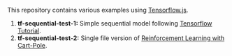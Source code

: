 This repository contains various examples using [Tensorflow.js](https://www.tensorflow.org/javascript).

1. **tf-sequential-test-1:** Simple sequential model following [Tensorflow Tutorial](https://codelabs.developers.google.com/codelabs/tfjs-training-regression).
2. **tf-sequential-test-2:** Single file version of [Reinforcement Learning with Cart-Pole](https://github.com/tensorflow/tfjs-examples/tree/master/cart-pole).
